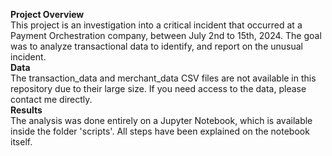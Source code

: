 **Project Overview**<br>
This project is an investigation into a critical incident that occurred at a Payment Orchestration company, between July 2nd to 15th, 2024. The goal was to analyze transactional data to identify, and report on the unusual incident.
<br>
**Data**<br>
The transaction_data and merchant_data CSV files are not available in this repository due to their large size. If you need access to the data, please contact me directly.
<br>
**Results**<br>
The analysis was done entirely on a Jupyter Notebook, which is available inside the folder 'scripts'. All steps have been explained on the notebook itself.
